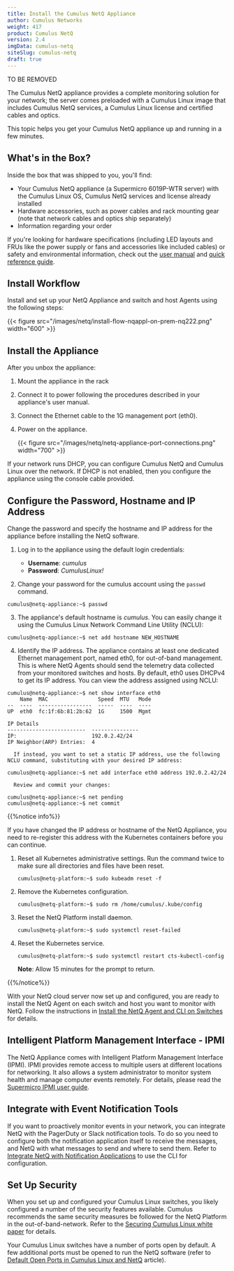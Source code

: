 ```yaml
---
title: Install the Cumulus NetQ Appliance
author: Cumulus Networks
weight: 417
product: Cumulus NetQ
version: 2.4
imgData: cumulus-netq
siteSlug: cumulus-netq
draft: true
---
```

TO BE REMOVED

The Cumulus NetQ appliance provides a complete monitoring solution for your network; the server comes preloaded with a Cumulus Linux image that includes Cumulus NetQ services, a Cumulus Linux license and certified cables and optics.

This topic helps you get your Cumulus NetQ appliance up and running in a few minutes.

## What's in the Box?

Inside the box that was shipped to you, you'll find:

- Your Cumulus NetQ appliance (a Supermicro 6019P-WTR server) with the Cumulus Linux OS, Cumulus NetQ services and license already installed
- Hardware accessories, such as power cables and rack mounting gear (note that network cables and optics ship separately)
- Information regarding your order

If you're looking for hardware specifications (including LED layouts and FRUs like the power supply or fans and accessories like included cables) or safety and environmental information, check out the [user manual](https://www.supermicro.com/manuals/superserver/1U/MNL-1943.pdf) and [quick reference guide](https://www.supermicro.com/QuickRefs/superserver/1U/QRG-1943.pdf).

## Install Workflow

Install and set up your NetQ Appliance and switch and host Agents using the following steps:

{{< figure src="/images/netq/install-flow-nqappl-on-prem-nq222.png" width="600" >}}

## Install the Appliance

After you unbox the appliance:

1. Mount the appliance in the rack
2. Connect it to power following the procedures described in your appliance's user manual.
3. Connect the Ethernet cable to the 1G management port (eth0).
4. Power on the appliance.

   {{< figure src="/images/netq/netq-appliance-port-connections.png" width="700" >}}

If your network runs DHCP, you can configure Cumulus NetQ and Cumulus Linux over the network. If DHCP is not enabled, then you configure the appliance using the console cable provided.

## Configure the Password, Hostname and IP Address

Change the password and specify the hostname and IP address for the appliance before installing the NetQ software.

1. Log in to the appliance using the default login credentials:

   - **Username**: *cumulus*
   - **Password**: *CumulusLinux!*


2. Change your password for the cumulus account using the `passwd` command.

```
cumulus@netq-appliance:~$ passwd
```

3. The appliance's default hostname is *cumulus*. You can easily change it using the Cumulus Linux Network Command Line Utility (NCLU):

```
cumulus@netq-appliance:~$ net add hostname NEW_HOSTNAME
```

4. Identify the IP address.
   The appliance contains at least one dedicated Ethernet management port, named eth0, for out-of-band management. This is where NetQ Agents should send the telemetry data collected from your monitored switches and hosts. By default, eth0 uses DHCPv4 to get its IP address. You can view the address assigned using NCLU:

```
cumulus@netq-appliance:~$ net show interface eth0
    Name  MAC                Speed  MTU   Mode
--  ----  -----------------  -----  ----  ----
UP  eth0  fc:1f:6b:81:2b:62  1G     1500  Mgmt

IP Details
-------------------------  ---------------
IP:                        192.0.2.42/24
IP Neighbor(ARP) Entries:  4
```

      If instead, you want to set a static IP address, use the following NCLU command, substituting with your desired IP address:

```
cumulus@netq-appliance:~$ net add interface eth0 address 192.0.2.42/24
```

      Review and commit your changes:

```
cumulus@netq-appliance:~$ net pending
cumulus@netq-appliance:~$ net commit
```

{{%notice info%}}

If you have changed the IP address or hostname of the NetQ Appliance, you need to
re-register this address with the Kubernetes containers before you can
continue.

1.  Reset all Kubernetes administrative settings. Run the command twice
    to make sure all directories and files have been reset.

    ```
    cumulus@netq-platform:~$ sudo kubeadm reset -f
    ```  

2.  Remove the Kubernetes configuration.  
    ```
    cumulus@netq-platform:~$ sudo rm /home/cumulus/.kube/config
    ```

3.  Reset the NetQ Platform install daemon.  
    ```
    cumulus@netq-platform:~$ sudo systemctl reset-failed
    ```  

4.  Reset the Kubernetes service.  
    ```
    cumulus@netq-platform:~$ sudo systemctl restart cts-kubectl-config
    ```  
    **Note**: Allow 15 minutes for the prompt to return.

{{%/notice%}}

With your NetQ cloud server now set up and configured, you are ready to install the NetQ Agent on each switch and host you want to monitor with NetQ. Follow the instructions in [Install the NetQ Agent and CLI on Switches](../Install-NetQ-Agents-and-CLI-on-Switches) for details.

## Intelligent Platform Management Interface - IPMI

The NetQ Appliance comes with Intelligent Platform Management Interface (IPMI). IPMI provides remote access to multiple users at different locations for networking. It also allows a system administrator to monitor system health and manage computer events remotely. For details, please read the [Supermicro IPMI user guide](https://www.supermicro.com/manuals/other/IPMI_Users_Guide.pdf).

## Integrate with Event Notification Tools

If you want to proactively monitor events in your network, you can
integrate NetQ with the PagerDuty or Slack notification tools. To do so
you need to configure both the notification application itself to
receive the messages, and NetQ with what messages to send and where to
send them. Refer to [Integrate NetQ with Notification Applications](../../../Cumulus-NetQ-Integration-Guide/Integrate-NetQ-with-Notification-Applications)
to use the CLI for configuration.

## Set Up Security

When you set up and configured your
Cumulus Linux switches, you likely configured a number of the security
features available. Cumulus recommends the same security measures be
followed for the NetQ Platform in the out-of-band-network. Refer to the
[Securing Cumulus Linux white paper](https://cumulusnetworks.com/learn/web-scale-networking-resources/white-papers/securing-cumulus-linux/) for details.

Your Cumulus Linux switches have a number
of ports open by default. A few additional ports must be opened to run
the NetQ software (refer to [Default Open Ports in Cumulus Linux and NetQ](https://support.cumulusnetworks.com/hc/en-us/articles/228281808-Default-Open-Ports-in-Cumulus-Linux-and-NetQ) article).
